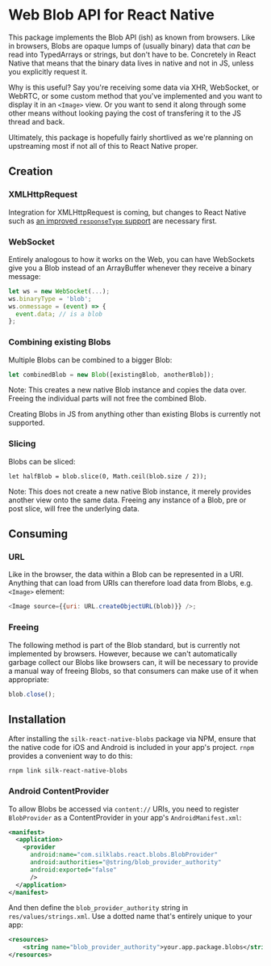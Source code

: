 # Web Blob API for React Native

This package implements the Blob API (ish) as known from browsers. Like in browsers, Blobs are opaque lumps of (usually binary) data that *can* be read into TypedArrays or strings, but don't have to be. Concretely in React Native that means that the binary data lives in native and not in JS, unless you explicitly request it.

Why is this useful? Say you're receiving some data via XHR, WebSocket, or WebRTC, or some custom method that you've implemented and you want to display it in an `<Image>` view. Or you want to send it along through some other means without looking paying the cost of transfering it to the JS thread and back.

Ultimately, this package is hopefully fairly shortlived as we're planning on upstreaming most if not all of this to React Native proper.

## Creation

### XMLHttpRequest

Integration for XMLHttpRequest is coming, but changes to React Native such as [an improved `responseType` support](https://github.com/facebook/react-native/pull/8324) are necessary first.

### WebSocket

Entirely analogous to how it works on the Web, you can have WebSockets give you a Blob instead of an ArrayBuffer whenever they receive a binary message:

```js
let ws = new WebSocket(...);
ws.binaryType = 'blob';
ws.onmessage = (event) => {
  event.data; // is a blob
};
```

### Combining existing Blobs

Multiple Blobs can be combined to a bigger Blob:

```js
let combinedBlob = new Blob([existingBlob, anotherBlob]);
```

Note: This creates a new native Blob instance and copies the data over. Freeing the individual parts will not free the combined Blob.

Creating Blobs in JS from anything other than existing Blobs is currently not supported.

### Slicing

Blobs can be sliced:

```
let halfBlob = blob.slice(0, Math.ceil(blob.size / 2));
```

Note: This does not create a new native Blob instance, it merely provides another view onto the same data. Freeing any instance of a Blob, pre or post slice, will free the underlying data.

## Consuming

### URL

Like in the browser, the data within a Blob can be represented in a URI. Anything that can load from URIs can therefore load data from Blobs, e.g. `<Image>` element:

```js
<Image source={{uri: URL.createObjectURL(blob)}} />;
```

### Freeing

The following method is part of the Blob standard, but is currently not implemented by browsers. However, because we can't automatically garbage collect our Blobs like browsers can, it will be necessary to provide a manual way of freeing Blobs, so that consumers can make use of it when appropriate:

```js
blob.close();
```

## Installation

After installing the `silk-react-native-blobs` package via NPM, ensure that the native code for iOS and Android is included in your app's project. `rnpm` provides a convenient way to do this:

```
rnpm link silk-react-native-blobs
```

### Android ContentProvider

To allow Blobs be accessed via `content://` URIs, you need to register `BlobProvider` as a ContentProvider in your app's `AndroidManifest.xml`:

```xml
<manifest>
  <application>
    <provider
      android:name="com.silklabs.react.blobs.BlobProvider"
      android:authorities="@string/blob_provider_authority"
      android:exported="false"
      />
  </application>
</manifest>
```

And then define the `blob_provider_authority` string in `res/values/strings.xml`. Use a dotted name that's entirely unique to your app:

```xml
<resources>
    <string name="blob_provider_authority">your.app.package.blobs</string>
</resources>
```
